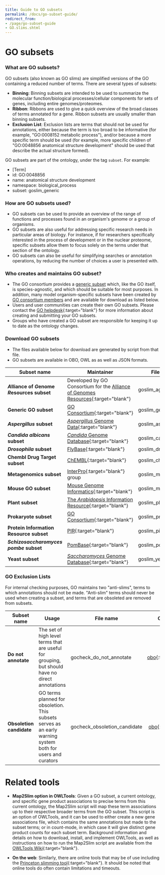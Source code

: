 ```yaml
---
title: Guide to GO subsets
permalink: /docs/go-subset-guide/
redirect_from: 
- /page/go-subset-guide
- GO.slims.shtml
---
```


# GO subsets

### What are GO subsets?
 GO subsets (also known as GO slims) are simplified versions of the GO containing a reduced number of terms. There are several types of subsets: 
+ **Binning**: Binning subsets are intended to be used to summarize the molecular function/biological processes/cellular components for sets of genes, including entire genomes/proteomes.
+ **Ribbon**: Ribbons are used to give a quick overview of the broad classes of terms annotated for a gene. Ribbon subsets are usually smaller than binning subsets.
+ **Exclusion List**: Exclusion lists are terms that should not be used for annotations, either because the term is too broad to be informative (for example, "GO:0008152 metabolic process"), and/or because a more specific term should be used (for example, more specific children of "GO:0048856 anatomical structure development" should be used that describe the actual structure formed).

GO subsets are part of the ontology, under the tag `subset`. For example:
 + [Term]
 + id: GO:0048856
 + name: anatomical structure development
 + namespace: biological_process
 + subset: goslim_generic
  
### How are GO subsets used?

+ GO subsets can be used to provide an overview of the range of functions and processes found in an organism's genome or a group of organisms. 
+ GO subsets are also useful for addressing specific research needs in particular areas of biology. For instance, if for researchers specifically interested in the process of development or in the nuclear proteome, specific subsets allow them to focus solely on the terms under that section of the ontology.
+ GO subsets can also be useful for simplifying searches or annotation operations, by reducing the number of choices a user is presented with.

### Who creates and maintains GO subset?
+ The GO consortium provides a [generic subset](https://current.geneontology.org/ontology/subsets/goslim_generic.obo) which, like the GO itself, is species-agnostic, and which should be suitable for most purposes. In addition, many model organism-specific subsets have been created by [GO consortium members](/docs/go-consortium/) and are available for download as listed below.
+ Users and user communities can create their own GO subsets. Please contact the [GO helpdesk](http://help.geneontology.org/){:target="blank"} for more information about creating and submitting your GO subsets.
+  Groups who have created a GO subset are responsible for keeping it up to date as the ontology changes.

### Download GO subsets
+ The files available below for download are generated by script from that file. 
+ GO subsets are available in OBO, OWL as as well as JSON formats.

|**Subset name**|**Maintainer**|**File name**|**OBO format**|**OWL format**|**json format**|**tsv format**|
|------------------|-------------|-------------|-------------|------------|-------------|-------------|
|***A*lliance of *G*enome *R*esources subset**|Developed by GO Consortium for the [Alliance of Genomes Resources](https://www.alliancegenome.org/){:target="blank"} |goslim_agr  |[obo](https://current.geneontology.org/ontology/subsets/goslim_agr.obo){:target="blank"}  |[owl](https://current.geneontology.org/ontology/subsets/goslim_agr.owl){:target="blank"}  |[json](https://current.geneontology.org/ontology/subsets/goslim_agr.json){:target="blank"}  | [tsv](https://current.geneontology.org/ontology/subsets/goslim_agr.tsv){:target="blank"}  |
|**Generic GO subset**|[GO Consortium](https://help.geneontology.org/){:target="blank"} |goslim_generic|[obo](https://current.geneontology.org/ontology/subsets/goslim_generic.obo){:target="blank"} | [owl](https://current.geneontology.org/ontology/subsets/goslim_generic.owl){:target="blank"}  |[json](https://current.geneontology.org/ontology/subsets/goslim_generic.json){:target="blank"}  |[tsv](https://current.geneontology.org/ontology/subsets/goslim_generic.tsv){:target="blank"}  |
|*__Aspergillus__* **subset**|[_Aspergillus_ Genome Data](http://www.aspgd.org/){:target="blank"} |goslim_aspergillus|[obo](https://current.geneontology.org/ontology/subsets/goslim_aspergillus.obo){:target="blank"}  |[owl](https://current.geneontology.org/ontology/subsets/goslim_aspergillus.owl){:target="blank"}  |[json](https://current.geneontology.org/ontology/subsets/goslim_aspergillus.json){:target="blank"}  |[tsv](https://current.geneontology.org/ontology/subsets/goslim_aspergillus.tsv){:target="blank"}  |
|*__Candida albicans__* **subset**|[_Candida_ Genome Database](http://www.candidagenome.org/){:target="blank"} |goslim_candida|[obo](https://current.geneontology.org/ontology/subsets/goslim_candida.obo){:target="blank"} |[owl](https://current.geneontology.org/ontology/subsets/goslim_candida.owl){:target="blank"}  |[json](https://current.geneontology.org/ontology/subsets/goslim_candida.json){:target="blank"}  |[tsv](https://current.geneontology.org/ontology/subsets/goslim_candida.tsv){:target="blank"}  |
|*__Drosophila__* **subset**|[FlyBase](http://www.flybase.org/){:target="blank"} |goslim_drosophila|[obo](https://current.geneontology.org/ontology/subsets/goslim_drosophila.obo){:target="blank"} |[owl](https://current.geneontology.org/ontology/subsets/goslim_drosophila.owl){:target="blank"}  |[json](https://current.geneontology.org/ontology/subsets/goslim_drosophila.json){:target="blank"}  |[tsv](https://current.geneontology.org/ontology/subsets/goslim_drosophila.tsv){:target="blank"}  |
|**Chembl Drug Target subset**|[ChEMBL](https://www.ebi.ac.uk/chembl/){:target="blank"} |goslim_chembl|[obo](https://current.geneontology.org/ontology/subsets/goslim_chembl.obo){:target="blank"} |[owl](https://current.geneontology.org/ontology/subsets/goslim_chembl.owl){:target="blank"}  |[json](https://current.geneontology.org/ontology/subsets/goslim_chembl.json){:target="blank"} |[tsv](https://current.geneontology.org/ontology/subsets/goslim_chembl.tsv){:target="blank"} |
|**Metagenomics subset**|[InterPro](http://www.ebi.ac.uk/interpro/){:target="blank"}  group|goslim_metagenomic|[obo](https://current.geneontology.org/ontology/subsets/goslim_metagenomics.obo){:target="blank"} | [owl](https://current.geneontology.org/ontology/subsets/goslim_metagenomics.owl){:target="blank"}  |[json](https://current.geneontology.org/ontology/subsets/goslim_metagenomics.json){:target="blank"} |[tsv](https://current.geneontology.org/ontology/subsets/goslim_metagenomics.tsv){:target="blank"} |
|**Mouse GO subset**|[Mouse Genome Informatics](http://www.informatics.jax.org/){:target="blank"} |goslim_mouse|[obo](https://current.geneontology.org/ontology/subsets/goslim_mouse.obo){:target="blank"}  |[owl](https://current.geneontology.org/ontology/subsets/goslim_mouse.owl){:target="blank"}  |[json](https://current.geneontology.org/ontology/subsets/goslim_mouse.json){:target="blank"}  |[tsv](https://current.geneontology.org/ontology/subsets/goslim_mouse.tsv){:target="blank"}  |
|**Plant subset**|[The _Arabidopsis_ Information Resource](https://www.arabidopsis.org/){:target="blank"} |goslim_plant|[obo](https://current.geneontology.org/ontology/subsets/goslim_plant.obo){:target="blank"}  |[owl](https://current.geneontology.org/ontology/subsets/goslim_plant.owl){:target="blank"}  |[json](https://current.geneontology.org/ontology/subsets/goslim_plant.json){:target="blank"}  |[tsv](https://current.geneontology.org/ontology/subsets/goslim_plant.tsv){:target="blank"}  |
|**Prokaryote subset**|[GO Consortium](https://help.geneontology.org/){:target="blank"} |goslim_prokaryote|[obo](https://current.geneontology.org/ontology/subsets/goslim_prokaryote.obo){:target="blank"}  |[owl](https://current.geneontology.org/ontology/subsets/goslim_prokaryote.owl){:target="blank"}  |[json](https://current.geneontology.org/ontology/subsets/goslim_prokaryote.json){:target="blank"}  |[tsv](https://current.geneontology.org/ontology/subsets/goslim_prokaryote.tsv){:target="blank"}  |
|**Protein Information Resource subset**|[PIR](https://proteininformationresource.org/){:target="blank"} |goslim_pir|[obo](https://current.geneontology.org/ontology/subsets/goslim_pir.obo){:target="blank"}  |[owl](https://current.geneontology.org/ontology/subsets/goslim_pir.owl){:target="blank"}  |[json](https://current.geneontology.org/ontology/subsets/goslim_pir.json){:target="blank"}  |[tsv](https://current.geneontology.org/ontology/subsets/goslim_pir.tsv){:target="blank"}  |
|*__Schizosaccharomyces pombe__* **subset**|[PomBase](https://www.pombase.org/){:target="blank"} |goslim_pombe|[obo](https://current.geneontology.org/ontology/subsets/goslim_pombe.obo){:target="blank"}  |[owl](https://current.geneontology.org/ontology/subsets/goslim_pombe.owl){:target="blank"}  |[json](https://current.geneontology.org/ontology/subsets/goslim_pombe.json){:target="blank"}  |[tsv](https://current.geneontology.org/ontology/subsets/goslim_pombe.tsv){:target="blank"}  |
|**Yeast subset**|[_Saccharomyces_ Genome Database](https://www.yeastgenome.org/){:target="blank"} |goslim_yeast|[obo](https://current.geneontology.org/ontology/subsets/goslim_yeast.obo){:target="blank"}  |[owl](https://current.geneontology.org/ontology/subsets/goslim_yeast.owl){:target="blank"}  |[json](https://current.geneontology.org/ontology/subsets/goslim_yeast.json){:target="blank"}  |[tsv](https://current.geneontology.org/ontology/subsets/goslim_yeast.tsv){:target="blank"}  |

### GO Exclusion Lists

For internal checking purposes, GO maintains two "anti-slims", terms to which annotations should not be made. "Anti-slim" terms should never be used when creating a subset, and terms that are obsoleted are removed from subsets.

|**Subset name**|**Usage** |**File name** |**OBO format** |**OWL format** |**json format** |**tsv format***
|------------------|----------|----------|----------|----------|----------|----------|
|**Do not annotate**|The set of high level terms that are useful for grouping, but should have no direct annotations| gocheck_do_not_annotate |[obo](https://current.geneontology.org/ontology/subsets/gocheck_do_not_annotate.obo){:target="blank"} | [owl](https://current.geneontology.org/ontology/subsets/gocheck_do_not_annotate.owl){:target="blank"}  |[json](https://current.geneontology.org/ontology/subsets/gocheck_do_not_annotate.json){:target="blank"} |[tsv](https://current.geneontology.org/ontology/subsets/gocheck_do_not_annotate.tsv){:target="blank"} 
|**Obsoletion candidate**|GO terms planned for obsoletion. This subsets serves as an early warning system both for users and curators | gocheck_obsoletion_candidate | [obo](https://current.geneontology.org/ontology/subsets/gocheck_obsoletion_candidate.obo){:target="blank"} |[owl](https://current.geneontology.org/ontology/subsets/gocheck_obsoletion_candidate.owl){:target="blank"} |[json](https://current.geneontology.org/ontology/subsets/gocheck_obsoletion_candidate.json){:target="blank"} |[tsv](https://current.geneontology.org/ontology/subsets/gocheck_obsoletion_candidate.tsv){:target="blank"} 


# Related tools
- __Map2Slim option in OWLTools__:
Given a GO subset, a current ontology, and specific gene product associations to precise terms from this current ontology, the Map2Slim script will map these term associations up to their respective broader terms from the GO subset. This script is an option of OWLTools, and it can be used to either create a new gene associations file, which contains the same annotations but made to the subset terms; or in count-mode, in which case it will give distinct gene product counts for each subset term. Background information and details on how to download, install, and implement OWLTools, as well as instructions on how to run the Map2Slim script are available from the <a href="https://github.com/owlcollab/owltools/wiki/Map2Slim">OWLTools Wiki</a>{:target="blank"}.

- __On the web__:
Similarly, there are online tools that may be of use including the [Princeton slimming tool](http://go.princeton.edu/){:target="blank"}. It should be noted that online tools do often contain limitations and timeouts.
